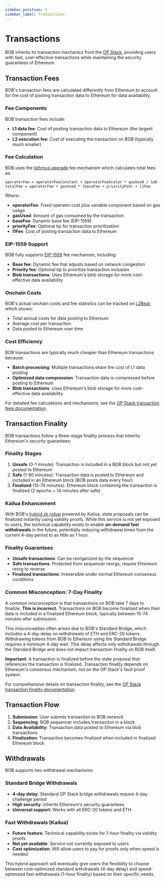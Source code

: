 ```yaml
---
sidebar_position: 3
sidebar_label: Transactions
---
```


# Transactions

BOB inherits its transaction mechanics from the [OP Stack](https://docs.optimism.io/stack/transactions), providing users with fast, cost-effective transactions while maintaining the security guarantees of Ethereum.

## Transaction Fees

BOB's transaction fees are calculated differently from Ethereum to account for the cost of posting transaction data to Ethereum for data availability.

### Fee Components

BOB transaction fees include:
- **L1 data fee**: Cost of posting transaction data to Ethereum (the largest component)
- **L2 execution fee**: Cost of executing the transaction on BOB (typically much smaller)

### Fee Calculation

BOB uses the [Isthmus upgrade](https://docs.optimism.io/stack/transactions/fees) fee mechanism which calculates total fees as:

```
operatorFee = operatorFeeConstant + operatorFeeScalar * gasUsed / 1e6
totalFee = operatorFee + gasUsed * (baseFee + priorityFee) + l1Fee
```

Where:
- **operatorFee**: Fixed operator cost plus variable component based on gas usage
- **gasUsed**: Amount of gas consumed by the transaction
- **baseFee**: Dynamic base fee (EIP-1559)
- **priorityFee**: Optional tip for transaction prioritization
- **l1Fee**: Cost of posting transaction data to Ethereum

### EIP-1559 Support

BOB fully supports [EIP-1559](https://eips.ethereum.org/EIPS/eip-1559) fee mechanism, including:
- **Base fee**: Dynamic fee that adjusts based on network congestion
- **Priority fee**: Optional tip to prioritize transaction inclusion
- **Blob transactions**: Uses Ethereum's blob storage for more cost-effective data availability

### Onchain Costs

BOB's actual onchain costs and fee statistics can be tracked on [L2Beat](https://l2beat.com/scaling/projects/bob#onchain-costs), which shows:
- Total annual costs for data posting to Ethereum
- Average cost per transaction
- Data posted to Ethereum over time

### Cost Efficiency

BOB transactions are typically much cheaper than Ethereum transactions because:
- **Batch processing**: Multiple transactions share the cost of L1 data posting
- **Optimized data compression**: Transaction data is compressed before posting to Ethereum
- **Blob transactions**: Uses Ethereum's blob storage for more cost-effective data availability

For detailed fee calculations and mechanisms, see the [OP Stack transaction fees documentation](https://docs.optimism.io/stack/transactions/fees).

## Transaction Finality

BOB transactions follow a three-stage finality process that inherits Ethereum's security guarantees:

### Finality Stages

1. **Unsafe** (0-1 minute): Transaction is included in a BOB block but not yet posted to Ethereum
2. **Safe** (1-60 minutes): Transaction data is posted to Ethereum and included in an Ethereum block (BOB posts data every hour)
3. **Finalized** (15-74 minutes): Ethereum block containing the transaction is finalized (2 epochs + 14 minutes after safe)

### Kailua Enhancement
With BOB's [hybrid zk rollup](/docs/bob-chain/hybrid-rollup) powered by Kailua, state proposals can be finalized instantly using validity proofs. While this service is not yet exposed to users, the technical capability exists to enable **on-demand fast withdrawals** in the future, potentially reducing withdrawal times from the current 4-day period to as little as 1 hour.

### Finality Guarantees
- **Unsafe transactions**: Can be reorganized by the sequencer
- **Safe transactions**: Protected from sequencer reorgs, require Ethereum reorg to reverse
- **Finalized transactions**: Irreversible under normal Ethereum consensus conditions

### Common Misconception: 7-Day Finality

A common misconception is that transactions on BOB take 7 days to finalize. **This is incorrect.** Transactions on BOB become finalized when their data is included in a finalized Ethereum block, typically between 15-74 minutes after submission.

This misconception often arises due to BOB's Standard Bridge, which includes a 4-day delay on _withdrawals_ of ETH and ERC-20 tokens. Withdrawing tokens from BOB to Ethereum using the Standard Bridge requires a minimum 4-day wait. This delay affects only withdrawals through the Standard Bridge and does not impact transaction finality on BOB itself.

**Important:** A transaction is finalized before the state proposal that references the transaction is finalized. Transaction finality depends on Ethereum's consensus mechanism, not on the OP Stack's fault proof system.

For comprehensive details on transaction finality, see the [OP Stack transaction finality documentation](https://docs.optimism.io/stack/transactions/transaction-finality).

## Transaction Flow

1. **Submission**: User submits transaction to BOB network
2. **Sequencing**: BOB sequencer includes transaction in a block
3. **Data Availability**: Transaction data posted to Ethereum via blob transactions
4. **Finalization**: Transaction becomes finalized when included in finalized Ethereum block

## Withdrawals

BOB supports two withdrawal mechanisms:

### Standard Bridge Withdrawals
- **4-day delay**: Standard OP Stack bridge withdrawals require 4-day challenge period
- **High security**: Inherits Ethereum's security guarantees
- **Universal support**: Works with all ERC-20 tokens and ETH

### Fast Withdrawals (Kailua)
- **Future feature**: Technical capability exists for 1-hour finality via validity proofs
- **Not yet available**: Service not currently exposed to users
- **Cost optimization**: Will allow users to pay for proofs only when speed is needed

This hybrid approach will eventually give users the flexibility to choose between cost-optimized standard withdrawals (4-day delay) and speed-optimized fast withdrawals (1-hour finality) based on their specific needs. 